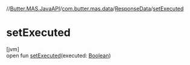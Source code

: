 //[Butter.MAS.JavaAPI](../../../index.md)/[com.butter.mas.data](../index.md)/[ResponseData](index.md)/[setExecuted](set-executed.md)

# setExecuted

[jvm]\
open fun [setExecuted](set-executed.md)(executed: [Boolean](https://docs.oracle.com/javase/8/docs/api/java/lang/Boolean.html))